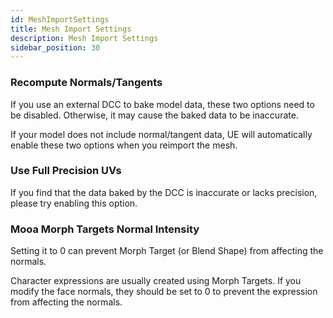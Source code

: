 ```yaml
---
id: MeshImportSettings
title: Mesh Import Settings
description: Mesh Import Settings
sidebar_position: 30
---
```


### Recompute Normals/Tangents
If you use an external DCC to bake model data, these two options need to be disabled. Otherwise, it may cause the baked data to be inaccurate.

If your model does not include normal/tangent data, UE will automatically enable these two options when you reimport the mesh.

### Use Full Precision UVs
If you find that the data baked by the DCC is inaccurate or lacks precision, please try enabling this option.

### Mooa Morph Targets Normal Intensity
Setting it to 0 can prevent Morph Target (or Blend Shape) from affecting the normals.

Character expressions are usually created using Morph Targets. If you modify the face normals, they should be set to 0 to prevent the expression from affecting the normals.
